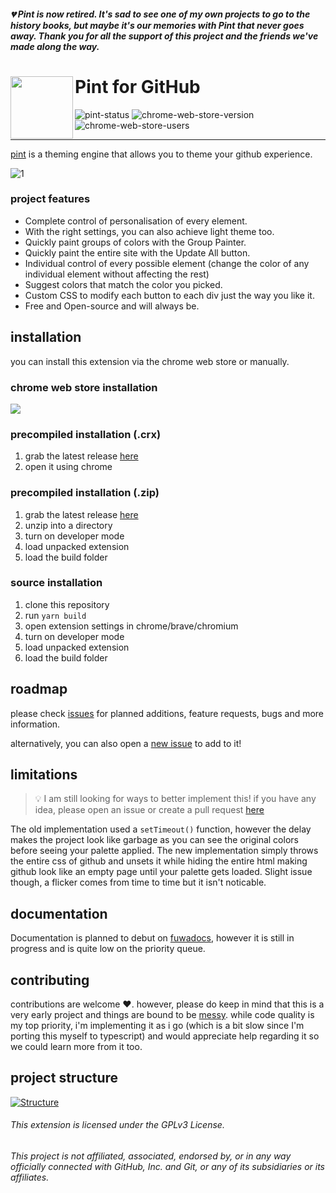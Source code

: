 ##### 💔 Pint is now retired. It's sad to see one of my own projects to go to the history books, but maybe it's our memories with Pint that never goes away. Thank you for all the support of this project and the friends we've made along the way.

# <a  href="https://projects.fuwa.sh/pint/"><img align="left" height="100" src="/docs/assets/pint-logo.png"/></a> **Pint** for GitHub

![pint-status](https://img.shields.io/badge/pint%20src-2.0-green)
![chrome-web-store-version](https://img.shields.io/chrome-web-store/v/mjhmdkcefcklflcmmokoahfdodcpeobg)
![chrome-web-store-users](https://img.shields.io/chrome-web-store/users/mjhmdkcefcklflcmmokoahfdodcpeobg)

<hr>

[pint](https://projects.fuwa.sh/pint/) is a theming engine that allows you to theme your github experience.

![1](https://user-images.githubusercontent.com/53419401/182546037-c944fca4-f9b9-438f-aa7b-4e418807e0e8.png)

### project features

- Complete control of personalisation of every element.
- With the right settings, you can also achieve light theme too.
- Quickly paint groups of colors with the Group Painter.
- Quickly paint the entire site with the Update All button.
- Individual control of every possible element (change the color of any individual element without affecting the rest)
- Suggest colors that match the color you picked.
- Custom CSS to modify each button to each div just the way you like it.
- Free and Open-source and will always be.

## installation

you can install this extension via the chrome web store or manually.

### chrome web store installation

<a href="https://chrome.google.com/webstore/detail/gitccentify/mjhmdkcefcklflcmmokoahfdodcpeobg"><img src="https://storage.googleapis.com/web-dev-uploads/image/WlD8wC6g8khYWPJUsQceQkhXSlv1/UV4C4ybeBTsZt43U4xis.png" /></a>

### precompiled installation (.crx)

1. grab the latest release [here](https://github.com/fuwaa/pint/releases)
2. open it using chrome

### precompiled installation (.zip)

1. grab the latest release [here](https://github.com/fuwaa/pint/releases)
2. unzip into a directory
3. turn on developer mode
4. load unpacked extension
5. load the build folder

### source installation

1. clone this repository
2. run `yarn build`
3. open extension settings in chrome/brave/chromium
4. turn on developer mode
5. load unpacked extension
6. load the build folder

## roadmap

please check [issues](https://github.com/fuwaa/pint/issues) for planned additions, feature requests, bugs and more information.

alternatively, you can also open a [new issue](https://github.com/fuwaa/pint/issues/new) to add to it!

## limitations

> 💡 I am still looking for ways to better implement this! if you have any idea, please open an issue or create a pull request [here](https://github.com/fuwaa/pint/issues/new/choose)

The old implementation used a `setTimeout()` function, however the delay makes the project look like garbage as you can see the original colors before seeing your palette applied. The new implementation simply throws the entire css of github and unsets it while hiding the entire html making github look like an empty page until your palette gets loaded. Slight issue though, a flicker comes from time to time but it isn't noticable.

## documentation

Documentation is planned to debut on [fuwadocs](https://docs.fuwa.sh/pint/), however it is still in progress and is quite low on the priority queue.

## contributing

contributions are welcome ❤️. however, please do keep in mind that this is a very early project and things are bound to be [messy](https://github.com/fuwaa/pint/issues/37). while code quality is my top priority, i'm implementing it as i go (which is a bit slow since I'm porting this myself to typescript) and would appreciate help regarding it so we could learn more from it too.

## project structure

[![Structure](https://images.repography.com/27896465/fuwaa/pint/structure/a993ba4f490beac88c1084429e54e710_table.svg)](https://github.com/fuwaa/pint)

###### This extension is licensed under the GPLv3 License.

###### This project is not affiliated, associated, endorsed by, or in any way officially connected with GitHub, Inc. and Git, or any of its subsidiaries or its affiliates.
